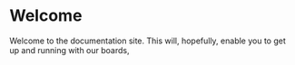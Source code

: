 # Welcome

Welcome to the documentation site. This will, hopefully, enable you to get up and running with our boards,

